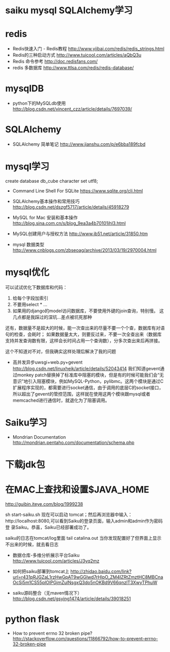 
# saiku mysql SQLAlchemy学习


# redis
- Redis快速入门 - Redis教程
http://www.yiibai.com/redis/redis_strings.html 
- Redis的三种启动方式
http://www.tuicool.com/articles/aQbQ3u
- Redis 命令参考
http://doc.redisfans.com/
- redis 多数据库
http://www.ttlsa.com/redis/redis-database/

# mysqlDB
 - python下的MySQLdb使用
http://blog.csdn.net/vincent_czz/article/details/7697039/

# SQLAlchemy
- SQLAlchemy 简单笔记
http://www.jianshu.com/p/e6bba189fcbd

# mysql学习
create database db_cube character set utf8;

- Command Line Shell For SQLite
https://www.sqlite.org/cli.html

- SQLAlchemy基本操作和常用技巧
http://blog.csdn.net/dszgf5717/article/details/45918279

- MySQL for Mac 安装和基本操作
http://blog.sina.com.cn/s/blog_9ea3a4b70101ihl3.html

- MySQL创建用户与授权方法
http://www.jb51.net/article/31850.htm
- mysql 数据类型
http://www.cnblogs.com/zbseoag/archive/2013/03/19/2970004.html

# mysql优化
可以试试优化下数据库和代码：
1. 给每个字段加索引  
2. 不要用select * ... 
3. 如果用的django的model访问数据库，不要使用外键的join查询，特别慢。
这几点都是我踩过的深坑...差点被坑死那种

还有，数据量不是超大的时候，能一次查出来的尽量不要一个个查，数据库有对语句的检查，会耗时；
如果数据量太大，则要反过来，不要一次全查出来（数据库支持并发查询数有限，这样会长时间占用一个查询数），分多次查出来后再拼接。

这个不知道对不对，但我确实这样处理后解决了我的问题

- 高并发异步uwsgi+web.py+gevent
http://blog.csdn.net/linuxheik/article/details/52043414
我们知道gevent通过monkey patch替换掉了标准库中阻塞的模块，但是有的时候可能我们会“无意识”地引入阻塞模块，例如MySQL-Python，pylibmc。这两个模块是通过C扩展程序实现的，都需要进行socket通信，由于调用的底层C的socket接口，所以超出了gevent的管控范围，这样就在使用这两个模块跟mysql或者memcached进行通信时，就退化为了阻塞调用。



# Saiku学习
- Mondrian Documentation
http://mondrian.pentaho.com/documentation/schema.php

# 下载jdk包
# 在MAC上查找和设置$JAVA_HOME
http://guibin.iteye.com/blog/1999238

sh start-saiku.sh
现在可以启动
tomcat；然后再浏览器中输入：http://localhost:8080,可以看到Saiku的登录页面，输入admin和admin作为密码登
录Saiku。恭喜，Saiku已经部署成功了。

saiku的日志在tomcat/log里面
tail catalina.out
当你发现配置好了但界面上显示不出来的时候，就去看日志

- 数据仓库-多维分析展示平台Saiku
http://www.tuicool.com/articles/J3yq2mz 
- 如何把saiku部署到tomcat上
http://zhidao.baidu.com/link?url=r431pRJGZaL1rzHwGpAT9wGGlwd7rHlpO_ZM4IZRtZmztHC8MBCnaOcSj5m1CS55plOlPGjmZulNsgxQ3do5nOKBd9V66qnzlT3XwyTPhuW

- saiku源码整合（无maven情况下）
http://blog.csdn.net/gsying1474/article/details/39018251


# python flask

- How to prevent errno 32 broken pipe?
http://stackoverflow.com/questions/11866792/how-to-prevent-errno-32-broken-pipe